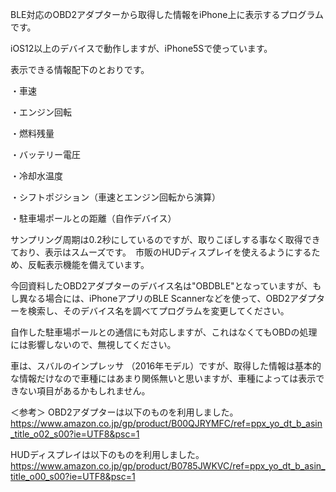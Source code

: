 BLE対応のOBD2アダプターから取得した情報をiPhone上に表示するプログラムです。　　

iOS12以上のデバイスで動作しますが、iPhone5Sで使っています。

表示できる情報配下のとおりです。

 ・車速
 
 ・エンジン回転
 
 ・燃料残量
 
 ・バッテリー電圧
 
 ・冷却水温度
 
 ・シフトポジション（車速とエンジン回転から演算）
 
 ・駐車場ポールとの距離（自作デバイス）
 

サンプリング周期は0.2秒にしているのですが、取りこぼしする事なく取得できており、表示はスムーズです。　市販のHUDディスプレイを使えるようにするため、反転表示機能を備えています。

今回資料したOBD2アダプターのデバイス名は"OBDBLE"となっていますが、もし異なる場合には、iPhoneアプリのBLE Scannerなどを使って、OBD2アダプターを検索し、そのデバイス名を調べてプログラムを変更してください。

自作した駐車場ポールとの通信にも対応しますが、これはなくてもOBDの処理には影響しないので、無視してください。

車は、スバルのインプレッサ （2016年モデル）ですが、取得した情報は基本的な情報だけなので車種にはあまり関係無いと思いますが、車種によっては表示できない項目があるかもしれません。

＜参考＞
OBD2アダプターは以下のものを利用しました。
https://www.amazon.co.jp/gp/product/B00QJRYMFC/ref=ppx_yo_dt_b_asin_title_o02_s00?ie=UTF8&psc=1

HUDディスプレイは以下のものを利用しました。
https://www.amazon.co.jp/gp/product/B0785JWKVC/ref=ppx_yo_dt_b_asin_title_o00_s00?ie=UTF8&psc=1
